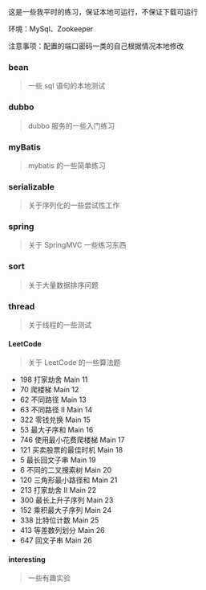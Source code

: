 这是一些我平时的练习，保证本地可运行，不保证下载可运行

环境：MySql、Zookeeper

注意事项：配置的端口密码一类的自己根据情况本地修改
### bean
> 一些 sql 语句的本地测试
### dubbo
> dubbo 服务的一些入门练习
### myBatis
> mybatis 的一些简单练习
### serializable
> 关于序列化的一些尝试性工作
### spring
> 关于 SpringMVC 一些练习东西
### sort
>关于大量数据排序问题
### thread
>关于线程的一些测试
#### LeetCode
> 关于 LeetCode 的一些算法题
- 198  打家劫舍  Main 11
- 70 爬楼梯    Main 12
- 62 不同路径    Main 13
- 63 不同路径 II    Main 14
- 322 零钱兑换    Main 15
- 53 最大子序和   Main 16
- 746 使用最小花费爬楼梯   Main 17
- 121 买卖股票的最佳时机   Main 18
- 5 最长回文子串   Main 19
- 6 不同的二叉搜索树   Main 20
- 120 三角形最小路径和   Main 21
- 213 打家劫舍 II   Main 22
- 300 最长上升子序列   Main 23
- 152 乘积最大子序列   Main 24
- 338 比特位计数   Main 25
- 413 等差数列划分   Main 26
- 647 回文子串   Main 26
#### interesting
> 一些有趣实验